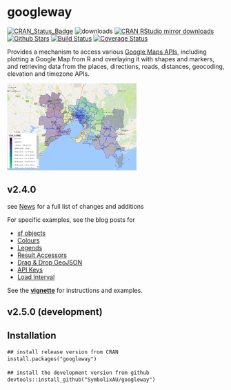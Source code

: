 
# googleway

[![CRAN_Status_Badge](http://www.r-pkg.org/badges/version/googleway)](http://cran.r-project.org/package=googleway)
![downloads](http://cranlogs.r-pkg.org/badges/grand-total/googleway)
[![CRAN RStudio mirror downloads](http://cranlogs.r-pkg.org/badges/googleway)](http://cran.r-project.org/web/packages/googleway/index.html)
[![Github Stars](https://img.shields.io/github/stars/SymbolixAU/googleway.svg?style=social&label=Github)](https://github.com/SymbolixAU/googleway)
[![Build Status](https://travis-ci.org/SymbolixAU/googleway.svg?branch=master)](https://travis-ci.org/SymbolixAU/googleway)
[![Coverage Status](https://codecov.io/github/SymbolixAU/googleway/coverage.svg?branch=master)](https://codecov.io/github/SymbolixAU/googleway?branch=master)

Provides a mechanism to access various [Google Maps APIs](https://developers.google.com/maps/), including plotting a Google Map from R and overlaying it with shapes and markers, and retrieving data from the places, directions, roads, distances, geocoding, elevation and timezone APIs.

![Google Maps](./vignettes/img/polygon_legend.png)

## v2.4.0

see [News](https://github.com/SymbolixAU/googleway/blob/master/NEWS.md) for a full list of changes and additions

For specific examples, see the blog posts for

* [sf objects](https://www.symbolix.com.au/blog-main/2018)
* [Colours](https://www.symbolix.com.au/blog-main/sgh8lg7gwfe7kw98df7jh6897dmbge)
* [Legends](https://www.symbolix.com.au/blog-main/rg72j9l8tm85dpz7278ms76ys48gp6)
* [Result Accessors](https://www.symbolix.com.au/blog-main/fhcs36y9h8zftenfhwpsredbeyf3zf)
* [Drag & Drop GeoJSON](https://www.symbolix.com.au/blog-main/b9z2z337hzzfc4hws8gf8lk358473z)
* [API Keys](https://www.symbolix.com.au/blog-main/2018-1)
* [Load Interval](https://www.symbolix.com.au/blog-main/5376khrw92a7cwz7ah4cewbaltjtsn)


See the [**vignette**](https://github.com/SymbolixAU/googleway/blob/master/vignettes/googleway-vignette.Rmd) for instructions and examples.

## v2.5.0 (development)



## Installation

```
## install release version from CRAN
install.packages("googleway")

## install the development version from github
devtools::install_github("SymbolixAU/googleway")

```



